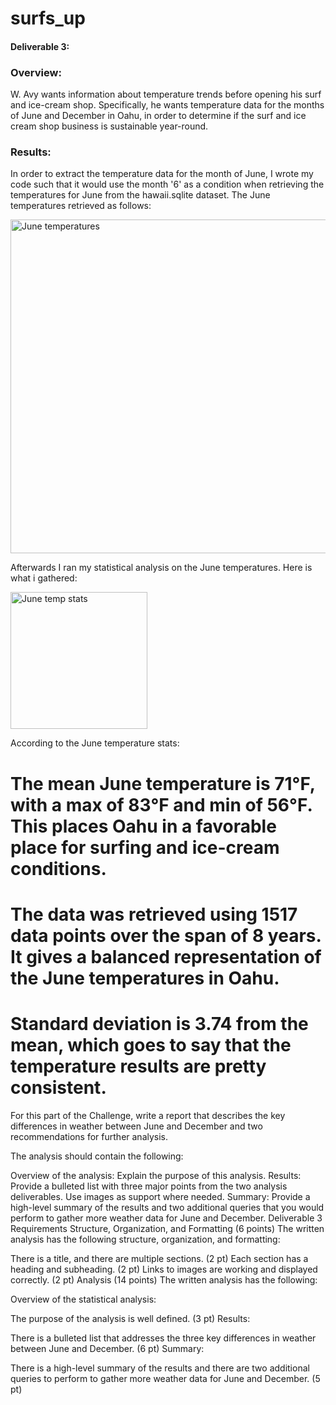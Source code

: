 # surfs_up

#### Deliverable 3:

### Overview:

W. Avy wants information about temperature trends before opening his surf and ice-cream shop. Specifically, he wants temperature data for the months of June and December in Oahu, in order to determine if the surf and ice cream shop business is sustainable year-round.

### Results:

In order to extract the temperature data for the month of June, I wrote my code such that it would use the month '6' as a condition when retrieving the temperatures for June from the hawaii.sqlite dataset.  The June temperatures retrieved as follows:

<img width="534" alt="June temperatures" src="https://user-images.githubusercontent.com/95712234/165171642-4b491fa4-c538-43f5-8384-b2026d3ee22c.png">

Afterwards I ran my statistical analysis on the June temperatures. Here is what i gathered:

<img width="219" alt="June temp stats" src="https://user-images.githubusercontent.com/95712234/165171809-685adece-f6fe-4b61-993f-7b5c108bbef2.png">

According to the June temperature stats: 

#   The mean June temperature is 71°F, with a max of 83°F and min of 56°F. This places Oahu in a favorable place for surfing and ice-cream conditions.
#   The data was retrieved using 1517 data points over the span of 8 years. It gives a balanced representation of the June temperatures in Oahu.
#   Standard deviation is 3.74 from the mean, which goes to say that the temperature results are pretty consistent.











For this part of the Challenge, write a report that describes the key differences in weather between June and December and two recommendations for further analysis.

The analysis should contain the following:

Overview of the analysis: Explain the purpose of this analysis.
Results: Provide a bulleted list with three major points from the two analysis deliverables. Use images as support where needed.
Summary: Provide a high-level summary of the results and two additional queries that you would perform to gather more weather data for June and December.
Deliverable 3 Requirements
Structure, Organization, and Formatting (6 points)
The written analysis has the following structure, organization, and formatting:

There is a title, and there are multiple sections. (2 pt)
Each section has a heading and subheading. (2 pt)
Links to images are working and displayed correctly. (2 pt)
Analysis (14 points)
The written analysis has the following:

Overview of the statistical analysis:

The purpose of the analysis is well defined. (3 pt)
Results:

There is a bulleted list that addresses the three key differences in weather between June and December. (6 pt)
Summary:

There is a high-level summary of the results and there are two additional queries to perform to gather more weather data for June and December. (5 pt)
